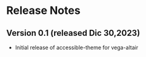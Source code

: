 # Release Notes

## Version 0.1 (released Dic 30,2023)
- Initial release of accessible-theme for vega-altair
